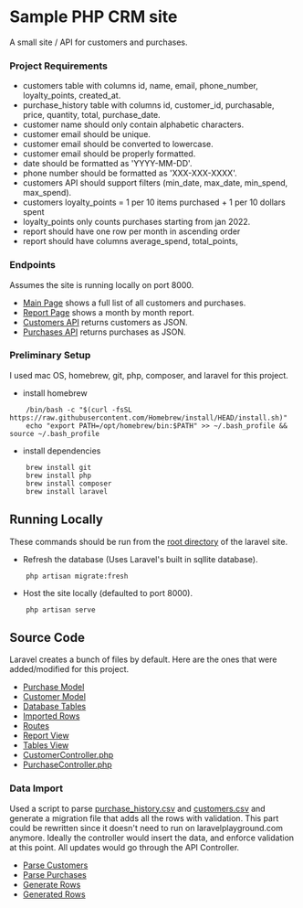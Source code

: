 # Sample PHP CRM site

A small site / API for customers and purchases.

### Project Requirements

- customers table with columns id, name, email, phone_number, loyalty_points, created_at.
- purchase_history table with columns id, customer_id, purchasable, price, quantity, total, purchase_date.
- customer name should only contain alphabetic characters.
- customer email should be unique.
- customer email should be converted to lowercase.
- customer email should be properly formatted.
- date should be formatted as 'YYYY-MM-DD'.
- phone number should be formatted as 'XXX-XXX-XXXX'.
- customers API should support filters (min_date, max_date, min_spend, max_spend).
- customers loyalty_points = 1 per 10 items purchased + 1 per 10 dollars spent
- loyalty_points only counts purchases starting from jan 2022.
- report should have one row per month in ascending order
- report should have columns average_spend, total_points, 

### Endpoints

Assumes the site is running locally on port 8000.

- [Main Page](http://127.0.0.1:8000/) shows a full list of all customers and purchases.
- [Report Page](http://127.0.0.1:8000/report) shows a month by month report.
- [Customers API](http://127.0.0.1:8000/customers) returns customers as JSON.
- [Purchases API](http://127.0.0.1:8000/purchases) returns purchases as JSON.

### Preliminary Setup

I used mac OS, homebrew, git, php, composer, and laravel for this project.

- install homebrew
```
    /bin/bash -c "$(curl -fsSL https://raw.githubusercontent.com/Homebrew/install/HEAD/install.sh)"
    echo "export PATH=/opt/homebrew/bin:$PATH" >> ~/.bash_profile && source ~/.bash_profile
```
- install dependencies
```
    brew install git
    brew install php
    brew install composer
    brew install laravel
```

## Running Locally

These commands should be run from the [root directory](laravel/crm) of the laravel site.

- Refresh the database (Uses Laravel's built in sqllite database).
```
    php artisan migrate:fresh
```
- Host the site locally (defaulted to port 8000).
```
    php artisan serve
```
## Source Code

Laravel creates a bunch of files by default.
Here are the ones that were added/modified for this project.

- [Purchase Model](laravel/crm/app/Models/Purchase.php)
- [Customer Model](laravel/crm/app/Models/Customer.php)
- [Database Tables](laravel/crm/database/migrations/0001_01_01_000003_create_tables.php)
- [Imported Rows](laravel/crm/database/migrations/0001_01_01_000004_create_rows.php)
- [Routes](laravel/crm/routes/web.php)
- [Report View](laravel/crm/resources/views/report.blade.php)
- [Tables View](laravel/crm/resources/views/result.blade.php)
- [CustomerController.php](laravel/crm/app/Http/Controllers/CustomerController.php)
- [PurchaseController.php](laravel/crm/app/Http/Controllers/PurchaseController.php)

### Data Import

Used a script to parse [purchase_history.csv](data/purchase_history.csv) and [customers.csv](data/customers.csv) and generate a migration file that adds all the rows with validation.  This part could be rewritten since it doesn't need to run on laravelplayground.com anymore.  Ideally the controller would insert the data, and enforce validation at this point.  All updates would go through the API Controller.

- [Parse Customers](data/parse_customers.sh)
- [Parse Purchases](data/parse_purchases.sh)
- [Generate Rows](data/generate_rows.sh)
- [Generated Rows](data/rows.php)
